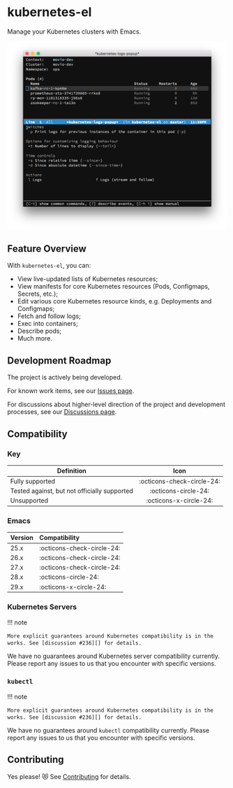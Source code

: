 # kubernetes-el

Manage your Kubernetes clusters with Emacs.

![Screenshot of Kubernetes Emacs client](./assets/screenshot.png)

## Feature Overview

With `kubernetes-el`, you can:

- View live-updated lists of Kubernetes resources;
- View manifests for core Kubernetes resources (Pods, Configmaps, Secrets,
  etc.);
- Edit various core Kubernetes resource kinds, e.g. Deployments and Configmaps;
- Fetch and follow logs;
- Exec into containers;
- Describe pods;
- Much more.

## Development Roadmap

The project is actively being developed. 

For known work items, see our [Issues page][issues].

For discussions about higher-level direction of the project and development
processes, see our [Discussions page][discussions].

## Compatibility

### Key

| Definition                                   | Icon                       |
|----------------------------------------------|:--------------------------:|
| Fully supported                              | :octicons-check-circle-24: |
| Tested against, but not officially supported | :octicons-circle-24:       |
| Unsupported                                  | :octicons-x-circle-24:     |

### Emacs

| Version | Compatibility              |
|:--------|:---------------------------|
| 25.x    | :octicons-check-circle-24: |
| 26.x    | :octicons-check-circle-24: |
| 27.x    | :octicons-check-circle-24: |
| 28.x    | :octicons-circle-24:       |
| 29.x    | :octicons-x-circle-24:     |

### Kubernetes Servers

!!! note

    More explicit guarantees around Kubernetes compatibility is in the
    works. See [discussion #236][] for details.
    
We have no guarantees around Kubernetes server compatibility currently. Please
report any issues to us that you encounter with specific versions.

### `kubectl`

!!! note

    More explicit guarantees around Kubernetes compatibility is in the
    works. See [discussion #236][] for details.
    
We have no guarantees around `kubectl` compatibility currently. Please report
any issues to us that you encounter with specific versions.

## Contributing

Yes please! 😻 See [Contributing](contributing.md) for details.

[COPYING]: ./COPYING
[Evil]: https://github.com/emacs-evil/evil
[MELPA]: http://melpa.milkbox.net/#/getting-started
[contributing.org]: ./contributing.org
[use-package]: https://github.com/jwiegley/use-package
[issue #100]: https://github.com/kubernetes-el/kubernetes-el/issues/100

[issues]: github.com/kubernetes-el/kubernetes-el/issues
[discussions]: https://github.com/kubernetes-el/kubernetes-el/discussions
[discussion #236]: https://github.com/kubernetes-el/kubernetes-el/discussions/236
